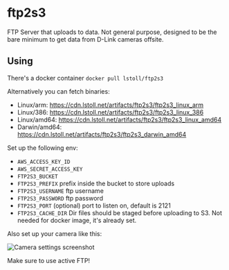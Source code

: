 # ftp2s3

FTP Server that uploads to data. Not general purpose, designed to be the bare minimum to get data from D-Link cameras offsite.

## Using

There's a docker container `docker pull lstoll/ftp2s3`

Alternatively you can fetch binaries:

* Linux/arm: https://cdn.lstoll.net/artifacts/ftp2s3/ftp2s3_linux_arm
* Linux/386: https://cdn.lstoll.net/artifacts/ftp2s3/ftp2s3_linux_386
* Linux/amd64: https://cdn.lstoll.net/artifacts/ftp2s3/ftp2s3_linux_amd64
* Darwin/amd64: https://cdn.lstoll.net/artifacts/ftp2s3/ftp2s3_darwin_amd64


Set up the following env:

* `AWS_ACCESS_KEY_ID`
* `AWS_SECRET_ACCESS_KEY`
* `FTP2S3_BUCKET`
* `FTP2S3_PREFIX` prefix inside the bucket to store uploads
* `FTP2S3_USERNAME` ftp username
* `FTP2S3_PASSWORD` ftp password
* `FTP2S3_PORT` (optional) port to listen on, default is 2121
* `FTP2S3_CACHE_DIR` Dir files should be staged before uploading to S3. Not needed for docker image, it's already set.


Also set up your camera like this:

![Camera settings screenshot](https://cdn.lstoll.net/screen/D-Link_Corporation.__WIRELESS_INTERNET_CAMERA__SETUP__FTP_2015-11-08_19-13-05.png)

Make sure to use active FTP!
